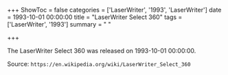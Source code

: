 +++
ShowToc = false
categories = ['LaserWriter', '1993', 'LaserWriter']
date = 1993-10-01 00:00:00
title = "LaserWriter Select 360"
tags = ['LaserWriter', '1993']
summary = " "

+++

The LaserWriter Select 360 was released on 1993-10-01 00:00:00.

Source: `https://en.wikipedia.org/wiki/LaserWriter_Select_360`
